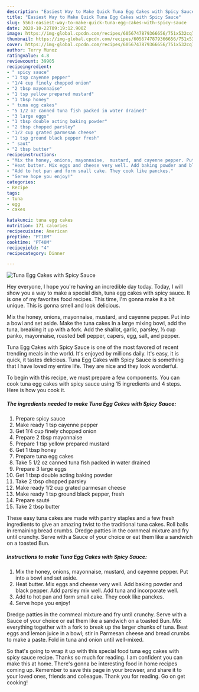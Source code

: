 ```yaml
---
description: "Easiest Way to Make Quick Tuna Egg Cakes with Spicy Sauce"
title: "Easiest Way to Make Quick Tuna Egg Cakes with Spicy Sauce"
slug: 5563-easiest-way-to-make-quick-tuna-egg-cakes-with-spicy-sauce
date: 2020-10-22T09:19:12.900Z
image: https://img-global.cpcdn.com/recipes/6056747879366656/751x532cq70/tuna-egg-cakes-with-spicy-sauce-recipe-main-photo.jpg
thumbnail: https://img-global.cpcdn.com/recipes/6056747879366656/751x532cq70/tuna-egg-cakes-with-spicy-sauce-recipe-main-photo.jpg
cover: https://img-global.cpcdn.com/recipes/6056747879366656/751x532cq70/tuna-egg-cakes-with-spicy-sauce-recipe-main-photo.jpg
author: Terry Munoz
ratingvalue: 4.8
reviewcount: 39905
recipeingredient:
- " spicy sauce"
- "1 tsp cayenne pepper"
- "1/4 cup finely chopped onion"
- "2 tbsp mayonnaise"
- "1 tsp yellow prepared mustard"
- "1 tbsp honey"
- " tuna egg cakes"
- "5 1/2 oz canned tuna fish packed in water drained"
- "3 large eggs"
- "1 tbsp double acting baking powder"
- "2 tbsp chopped parsley"
- "1/2 cup grated parmesan cheese"
- "1 tsp ground black pepper fresh"
- " saut"
- "2 tbsp butter"
recipeinstructions:
- "Mix the honey, onions, mayonnaise,  mustard, and cayenne pepper. Put into a bowl and set aside."
- "Heat butter. Mix eggs and cheese very well. Add baking powder and black pepper.  Add parsley mix well. Add tuna and incorporate well."
- "Add to hot pan and form small cake. They cook like panckes."
- "Serve hope you enjoy!"
categories:
- Recipe
tags:
- tuna
- egg
- cakes

katakunci: tuna egg cakes 
nutrition: 171 calories
recipecuisine: American
preptime: "PT10M"
cooktime: "PT40M"
recipeyield: "4"
recipecategory: Dinner

---
```



![Tuna Egg Cakes with Spicy Sauce](https://img-global.cpcdn.com/recipes/6056747879366656/751x532cq70/tuna-egg-cakes-with-spicy-sauce-recipe-main-photo.jpg)

Hey everyone, I hope you're having an incredible day today. Today, I will show you a way to make a special dish, tuna egg cakes with spicy sauce. It is one of my favorites food recipes. This time, I'm gonna make it a bit unique. This is gonna smell and look delicious.

Mix the honey, onions, mayonnaise, mustard, and cayenne pepper. Put into a bowl and set aside. Make the tuna cakes In a large mixing bowl, add the tuna, breaking it up with a fork. Add the shallot, garlic, parsley, ⅓ cup panko, mayonnaise, roasted bell pepper, capers, egg, salt, and pepper.

Tuna Egg Cakes with Spicy Sauce is one of the most favored of recent trending meals in the world. It's enjoyed by millions daily. It's easy, it is quick, it tastes delicious. Tuna Egg Cakes with Spicy Sauce is something that I have loved my entire life. They are nice and they look wonderful.


To begin with this recipe, we must prepare a few components. You can cook tuna egg cakes with spicy sauce using 15 ingredients and 4 steps. Here is how you cook it.

<!--inarticleads1-->

##### The ingredients needed to make Tuna Egg Cakes with Spicy Sauce:

1. Prepare  spicy sauce
1. Make ready 1 tsp cayenne pepper
1. Get 1/4 cup finely chopped onion
1. Prepare 2 tbsp mayonnaise
1. Prepare 1 tsp yellow prepared mustard
1. Get 1 tbsp honey
1. Prepare  tuna egg cakes
1. Take 5 1/2 oz canned tuna fish packed in water drained
1. Prepare 3 large eggs
1. Get 1 tbsp double acting baking powder
1. Take 2 tbsp chopped parsley
1. Make ready 1/2 cup grated parmesan cheese
1. Make ready 1 tsp ground black pepper, fresh
1. Prepare  sauté
1. Take 2 tbsp butter


These easy tuna cakes are made with pantry staples and a few fresh ingredients to give an amazing twist to the traditional tuna cakes. Roll balls in remaining bread crumbs. Dredge patties in the cornmeal mixture and fry until crunchy. Serve with a Sauce of your choice or eat them like a sandwich on a toasted Bun. 

<!--inarticleads2-->

##### Instructions to make Tuna Egg Cakes with Spicy Sauce:

1. Mix the honey, onions, mayonnaise,  mustard, and cayenne pepper. Put into a bowl and set aside.
1. Heat butter. Mix eggs and cheese very well. Add baking powder and black pepper.  Add parsley mix well. Add tuna and incorporate well.
1. Add to hot pan and form small cake. They cook like panckes.
1. Serve hope you enjoy!


Dredge patties in the cornmeal mixture and fry until crunchy. Serve with a Sauce of your choice or eat them like a sandwich on a toasted Bun. Mix everything together with a fork to break up the larger chunks of tuna. Beat eggs and lemon juice in a bowl; stir in Parmesan cheese and bread crumbs to make a paste. Fold in tuna and onion until well-mixed. 

So that's going to wrap it up with this special food tuna egg cakes with spicy sauce recipe. Thanks so much for reading. I am confident you can make this at home. There's gonna be interesting food in home recipes coming up. Remember to save this page in your browser, and share it to your loved ones, friends and colleague. Thank you for reading. Go on get cooking!
